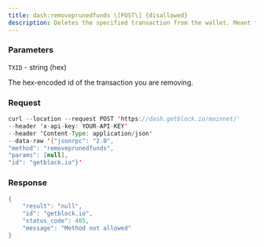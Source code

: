 ```yaml
---
title: dash:removeprunedfunds \[POST\] {disallowed}
description: Deletes the specified transaction from the wallet. Meant for use withpruned wallets and as a companion to importprunedfunds. This will effectwallet balances.
---
```


### Parameters


`TXID` - string (hex)

The hex-encoded id of the transaction you are removing.

### Request

``` java
curl --location --request POST 'https://dash.getblock.io/mainnet/' 
--header 'x-api-key: YOUR-API-KEY' 
--header 'Content-Type: application/json' 
--data-raw '{"jsonrpc": "2.0",
"method": "removeprunedfunds",
"params": [null],
"id": "getblock.io"}'
```

###  Response

``` java
{
    "result": "null",
    "id": "getblock.io",
    "status_code": 405,
    "message": "Method not allowed"
}
```

